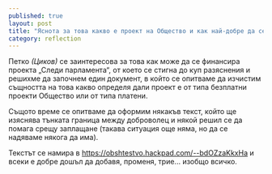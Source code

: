 ```yaml
---
published: true
layout: post
title: "Яснота за това какво е проект на Общество и как най-добре да се действа при финансиране"
category: reflection
---
```


Петко *(Циков)* се заинтересова за това как може да се финансира проекта „Следи парламента“, от което
се стигна до куп разяснения и решихме да започнем един документ, в който се опитваме да изчистим
същността на това какво определя дали проект е от типа безплатни проекти Общество или от типа платени.

Същото време се опитваме да оформим някакъв текст, който ще изяснява тънката граница между доброволец и
някой решил се да помага срещу заплащане (такава ситуация още няма, но да се надяваме някога да има).

Текстът се намира в https://obshtestvo.hackpad.com/--bdOZzaKkxHa и всеки е добре дошъл да добавя, променя, трие...
изобщо всичко.
